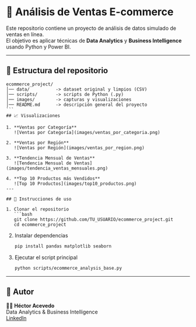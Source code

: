 # 🛒 Análisis de Ventas E-commerce

Este repositorio contiene un proyecto de análisis de datos simulado de ventas en línea.  
El objetivo es aplicar técnicas de **Data Analytics** y **Business Intelligence** usando Python y Power BI.

---

## 📂 Estructura del repositorio

```
ecommerce_project/
│── data/          -> dataset original y limpios (CSV)
│── scripts/       -> scripts de Python (.py)
│── images/        -> capturas y visualizaciones
│── README.md      -> descripción general del proyecto
```                                                                                                                                                                      ## 📈 Visualizaciones

1. **Ventas por Categoría**
   ![Ventas por Categoría](images/ventas_por_categoria.png)

2. **Ventas por Región**
   ![Ventas por Región](images/ventas_por_region.png)

3. **Tendencia Mensual de Ventas**
   ![Tendencia Mensual de Ventas](images/tendencia_ventas_mensuales.png)

4. **Top 10 Productos más Vendidos**
   ![Top 10 Productos](images/top10_productos.png)                                                                                                                                                                                                                                                                                                           
---

## 🚀 Instrucciones de uso

1. Clonar el repositorio
   ```bash
   git clone https://github.com/TU_USUARIO/ecommerce_project.git
   cd ecommerce_project
   ```

2. Instalar dependencias
   ```bash
   pip install pandas matplotlib seaborn
   ```

3. Ejecutar el script principal
   ```bash
   python scripts/ecommerce_analysis_base.py
   ```

---

## 📌 Autor
👨‍💻 **Héctor Acevedo**  
Data Analytics & Business Intelligence  
[LinkedIn](https://www.linkedin.com/in/acevedohector09/)  
